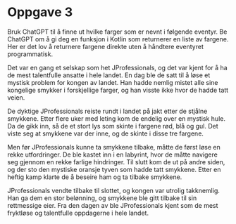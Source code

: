 # Oppgave 3

Bruk ChatGPT til å finne ut hvilke farger som er nevnt i følgende eventyr.
Be ChatGPT om å gi deg en funksjon i Kotlin som returnerer en liste av fargene.
Her er det lov å returnere fargene direkte uten å håndtere eventyret programmatisk.

Det var en gang et selskap som het JProfessionals, og det var kjent for å ha de mest talentfulle ansatte i hele landet. En dag ble de satt til å løse et mystisk problem for kongen av landet. Han hadde nemlig mistet alle sine kongelige smykker i forskjellige farger, og han visste ikke hvor de hadde tatt veien.

De dyktige JProfessionals reiste rundt i landet på jakt etter de stjålne smykkene. Etter flere uker med leting kom de endelig over en mystisk hule. Da de gikk inn, så de et stort lys som skinte i fargene rød, blå og gul. Det viste seg at smykkene var der inne, og de skinte i disse tre fargene.

Men før JProfessionals kunne ta smykkene tilbake, måtte de først løse en rekke utfordringer. De ble kastet inn i en labyrint, hvor de måtte navigere seg gjennom en rekke farlige hindringer. Til slutt kom de ut på andre siden, og der sto den mystiske oransje tyven som hadde tatt smykkene. Etter en heftig kamp klarte de å beseire ham og ta tilbake smykkene.

JProfessionals vendte tilbake til slottet, og kongen var utrolig takknemlig. Han ga dem en stor belønning, og smykkene ble gitt tilbake til sin rettmessige eier. Fra den dagen av ble JProfessionals kjent som de mest fryktløse og talentfulle oppdagerne i hele landet.
